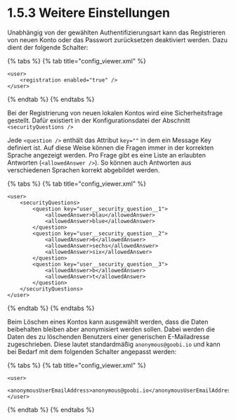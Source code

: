 # 1.5.3 Weitere Einstellungen

Unabhängig von der gewählten Authentifizierungsart kann das Registrieren von neuen Konto oder das Passwort zurücksetzen deaktiviert werden. Dazu dient der folgende Schalter:

{% tabs %}
{% tab title="config\_viewer.xml" %}
```markup
<user>
    <registration enabled="true" />
</user>
```
{% endtab %}
{% endtabs %}

Bei der Registrierung von neuen lokalen Kontos wird eine Sicherheitsfrage gestellt. Dafür existiert in der Konfigurationsdatei der Abschnitt `<securityQuestions />`

Jede `<question />` enthält das Attribut `key=""` in dem ein Message Key definiert ist. Auf diese Weise können die Fragen immer in der korrekten Sprache angezeigt werden. Pro Frage gibt es eine Liste an erlaubten Antworten \(`<allowedAnswer />`\). So können auch Antworten aus verschiedenen Sprachen korrekt abgebildet werden.

{% tabs %}
{% tab title="config\_viewer.xml" %}
```markup
<user>
    <securityQuestions>
        <question key="user__security_question__1">
            <allowedAnswer>blau</allowedAnswer>
            <allowedAnswer>blue</allowedAnswer>
        </question>
        <question key="user__security_question__2">
            <allowedAnswer>6</allowedAnswer>
            <allowedAnswer>sechs</allowedAnswer>
            <allowedAnswer>six</allowedAnswer>
        </question>
        <question key="user__security_question__3">
            <allowedAnswer>b</allowedAnswer>
            <allowedAnswer>t</allowedAnswer>
        </question>
    </securityQuestions>
</user>
```
{% endtab %}
{% endtabs %}

Beim Löschen eines Kontos kann ausgewählt werden, dass die Daten beibehalten bleiben aber anonymisiert werden sollen. Dabei werden die Daten des zu löschenden Benutzers einer generischen E-Mailadresse zugeschrieben. Diese lautet standardmäßig `anonymous@goobi.io` und kann bei Bedarf mit dem folgenden Schalter angepasst werden:

{% tabs %}
{% tab title="config\_viewer.xml" %}
```markup
<user>
    <anonymousUserEmailAddress>anonymous@goobi.io</anonymousUserEmailAddress>
</user>
```
{% endtab %}
{% endtabs %}



